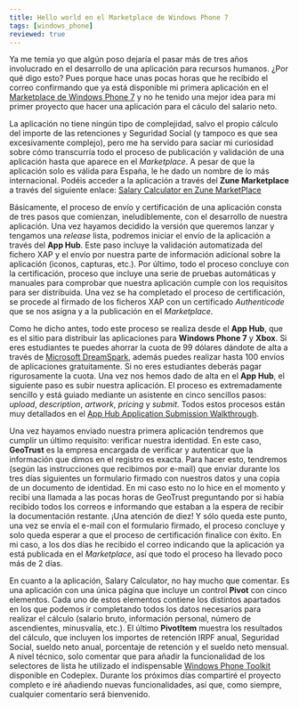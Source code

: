 ```yaml
---
title: Hello world en el Marketplace de Windows Phone 7
tags: [windows_phone]
reviewed: true
---
```

Ya me temía yo que algún poso dejaría el pasar más de tres años involucrado en el desarrollo de una aplicación para recursos humanos. ¿Por qué digo esto? Pues porque hace unas pocas horas que he recibido el correo confirmando que ya está disponible mi primera aplicación en el [Marketplace de Windows Phone 7](http://www.microsoft.com/windowsphone/es-es/default.aspx) y no he tenido una mejor idea para mi primer proyecto que hacer una aplicación para el cáculo del salario neto.

La aplicación no tiene ningún tipo de complejidad, salvo el propio cálculo del importe de las retenciones y Seguridad Social (y tampoco es que sea excesivamente complejo), pero me ha servido para saciar mi curiosidad sobre cómo transcurría todo el proceso de publicación y validación de una aplicación hasta que aparece en el _Marketplace_. A pesar de que la aplicación solo es válida para España, le he dado un nombre de lo más internacional. Podéis acceder a la aplicación a través del **Zune Marketplace** a través del siguiente enlace: [Salary Calculator en Zune MarketPlace](http://social.zune.net/redirect?type=phoneApp&id=6c674147-ff95-e011-986b-78e7d1fa76f8)

Básicamente, el proceso de envío y certificación de una aplicación consta de tres pasos que comienzan, ineludiblemente, con el desarrollo de nuestra aplicación. Una vez hayamos decidido la versión que queremos lanzar y tengamos una _release_ lista, podremos iniciar el envío de la aplicación a través del **App Hub**. Este paso incluye la validación automatizada del fichero XAP y el envío por nuestra parte de información adicional sobre la aplicación (iconos, capturas, etc.). Por último, todo el proceso concluye con la certificación, proceso que incluye una serie de pruebas automáticas y manuales para comprobar que nuestra aplicación cumple con los requisitos para ser distribuida. Una vez se ha completado el proceso de certificación, se procede al firmado de los ficheros XAP con un certificado _Authenticode_ que se nos asigna y a la publicación en el _Marketplace_.

Como he dicho antes, todo este proceso se realiza desde el **App Hub**, que es el sitio para distribuir las aplicaciones para **Windows Phone 7** y **Xbox**. Si eres estudiantes te puedes ahorrar la cuota de 99 dólares dándote de alta a través de [Microsoft DreamSpark](https://www.dreamspark.com/Products/Product.aspx?ProductId=28), además puedes realizar hasta 100 envíos de aplicaciones gratuitamente. Si no eres estudiantes deberás pagar rigurosamente la cuota. Una vez nos hemos dado de alta en el **App Hub**, el siguiente paso es subir nuestra aplicación. El proceso es extremadamente sencillo y está guiado mediante un asistente en cinco sencillos pasos: _upload_, _description_, _artwork_, _pricing_ y _submit_. Todos estos procesos están muy detallados en el [App Hub Application Submission Walkthrough](http://create.msdn.com/home/about/app_submission_walkthrough).

Una vez hayamos enviado nuestra primera aplicación tendremos que cumplir un último requisito: verificar nuestra identidad. En este caso, **GeoTrust** es la empresa encargada de verificar y autenticar que la información que dimos en el registro es exacta. Para hacer esto, tendremos (según las instrucciones que recibimos por e-mail) que enviar durante los tres días siguientes un formulario firmado con nuestros datos y una copia de un documento de identidad. En mi caso esto no lo hice en el momento y recibí una llamada a las pocas horas de GeoTrust preguntando por si había recibido todos los correos e informando que estaban a la espera de recibir la documentación restante. ¡Una atención de diez! Y sólo queda este punto, una vez se envía el e-mail con el formulario firmado, el proceso concluye y solo queda esperar a que el proceso de certificación finalice con éxito. En mi caso, a los dos días he recibido el correo indicando que la aplicación ya está publicada en el _Marketplace_, así que todo el proceso ha llevado poco más de 2 días.

En cuanto a la aplicación, Salary Calculator, no hay mucho que comentar. Es una aplicación con una única página que incluye un control **Pivot** con cinco elementos. Cada uno de estos elementos contiene los distintos apartados en los que podemos ir completando todos los datos necesarios para realizar el cálculo (salario bruto, información personal, número de ascendientes, minusvalía, etc.). El último **PivotItem** muestra los resultados del cálculo, que incluyen los importes de retención IRPF anual, Seguridad Social, sueldo neto anual, porcentaje de retención y el sueldo neto mensual. A nivel técnico, solo comentar que para añadir la funcionalidad de los selectores de lista he utilizado el indispensable [Windows Phone Toolkit](http://silverlight.codeplex.com/releases/view/52297) disponible en Codeplex. Durante los próximos días compartiré el proyecto completo e iré añadiendo nuevas funcionalidades, así que, como siempre, cualquier comentario será bienvenido.




